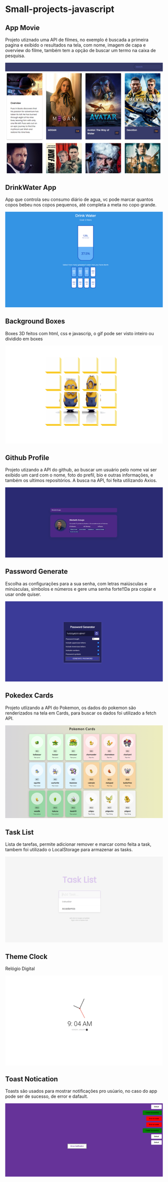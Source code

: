 # Small-projects-javascript

## App Movie

Projeto utiznado uma API de filmes, no exemplo é buscada a primeira pagina e exibido o resultados na tela, com nome, imagem de capa e overview do filme, também tem a opção de buscar um termo na caixa de pesquisa.

![](https://raw.githubusercontent.com/WerbethAraujo/small-projects-javascript/main/imgsOfProjects/appMovie.png)

## DrinkWater App

App que controla seu consumo diário de agua, vc pode marcar quantos copos bebeu nos copos pequenos, até completa a meta no copo grande.

![](https://raw.githubusercontent.com/WerbethAraujo/small-projects-javascript/main/imgsOfProjects/drinkWater.png)

## Background Boxes

Boxes 3D feitos com html, css e javascrip, o gif pode ser visto inteiro ou dividido em boxes 

![](https://raw.githubusercontent.com/WerbethAraujo/small-projects-javascript/main/imgsOfProjects/backBoxes.png)

## Github Profile

Projeto utizando a API do github, ao buscar um usuário pelo nome vai ser exibido um card com o nome, foto do prefil, bio e outras informações, e também os ultimos repositórios.
A busca na API, foi feita utilizando Axios.

![](https://raw.githubusercontent.com/WerbethAraujo/small-projects-javascript/main/imgsOfProjects/githubProfile.png)

## Password Generate 

Escolha as configurações para a sua senha, com letras maiúsculas e minúsculas, símbolos e números e gere uma senha forte!!Da pra copiar e usar onde quiser.

![](https://raw.githubusercontent.com/WerbethAraujo/small-projects-javascript/main/imgsOfProjects/passwordGenerate.png)

## Pokedex Cards

Projeto utlizando a API do Pokemon, os dados do pokemon são renderizados na tela em Cards, para buscar os dados foi utilizado a fetch API.

![](https://raw.githubusercontent.com/WerbethAraujo/small-projects-javascript/main/imgsOfProjects/pokedexCards.png)

## Task List

Lista de tarefas, permite adicionar remover e marcar como feita a task, tambem foi utilizado o LocalStorage para armazenar as tasks.

![](https://raw.githubusercontent.com/WerbethAraujo/small-projects-javascript/main/imgsOfProjects/taskList.png)

## Theme Clock

Relógio Digital

![](https://raw.githubusercontent.com/WerbethAraujo/small-projects-javascript/main/imgsOfProjects/themeClock.png)

## Toast Notication

Toasts são usados para mostrar notificações pro usúario, no caso do app pode ser de sucesso, de error e dafault.

![](https://raw.githubusercontent.com/WerbethAraujo/small-projects-javascript/main/imgsOfProjects/toastNotification.png)
